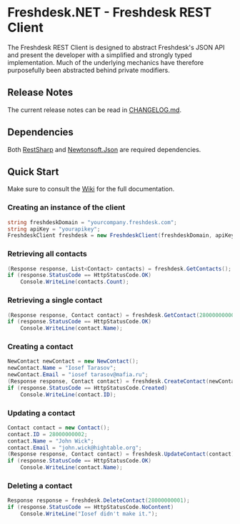 # Freshdesk.NET - Freshdesk REST Client
The Freshdesk REST Client is designed to abstract Freshdesk's JSON API and present the developer with a simplified and strongly typed implementation. Much of the underlying mechanics have therefore purposefully been abstracted behind private modifiers.

## Release Notes
The current release notes can be read in [CHANGELOG.md](https://github.com/jscarle/Freshdesk.NET/blob/master/CHANGELOG.md).

## Dependencies
Both [RestSharp](https://github.com/restsharp/RestSharp) and [Newtonsoft.Json](https://github.com/JamesNK/Newtonsoft.Json) are required dependencies.

## Quick Start
Make sure to consult the [Wiki](https://github.com/jscarle/Freshdesk.NET/wiki) for the full documentation.

### Creating an instance of the client
```csharp
string freshdeskDomain = "yourcompany.freshdesk.com";
string apiKey = "yourapikey";
FreshdeskClient freshdesk = new FreshdeskClient(freshdeskDomain, apiKey, "X");
```

### Retrieving all contacts
```csharp
(Response response, List<Contact> contacts) = freshdesk.GetContacts();
if (response.StatusCode == HttpStatusCode.OK)
    Console.WriteLine(contacts.Count);
```

### Retrieving a single contact
```csharp
(Response response, Contact contact) = freshdesk.GetContact(28000000000);
if (response.StatusCode == HttpStatusCode.OK)
    Console.WriteLine(contact.Name);
```

### Creating a contact
```csharp
NewContact newContact = new NewContact();
newContact.Name = "Iosef Tarasov";
newContact.Email = "iosef tarasov@mafia.ru";
(Response response, Contact contact) = freshdesk.CreateContact(newContact);
if (response.StatusCode == HttpStatusCode.Created)
    Console.WriteLine(contact.ID);
```

### Updating a contact
```csharp
Contact contact = new Contact();
contact.ID = 28000000002;
contact.Name = "John Wick";
contact.Email = "john.wick@hightable.org";
(Response response, Contact contact) = freshdesk.UpdateContact(contact);
if (response.StatusCode == HttpStatusCode.OK)
    Console.WriteLine(contact.Name);
```

### Deleting a contact
```csharp
Response response = freshdesk.DeleteContact(28000000001);
if (response.StatusCode == HttpStatusCode.NoContent)
    Console.WriteLine("Iosef didn't make it.");
```
